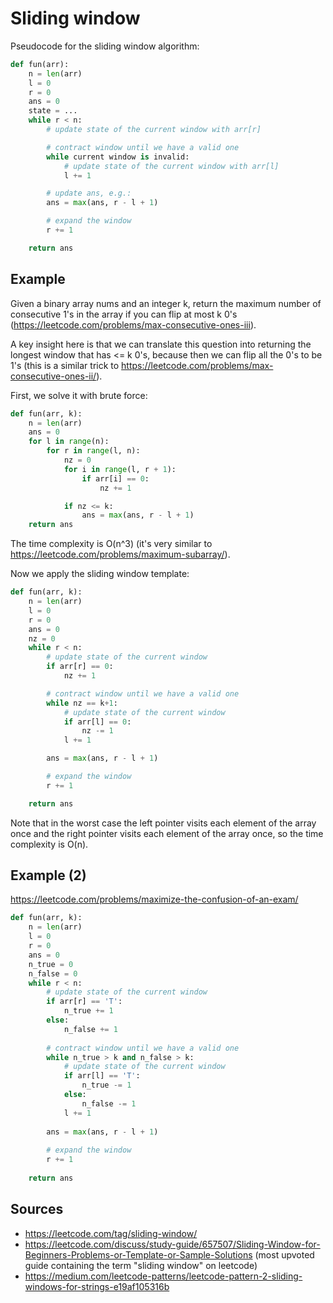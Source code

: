 # Sliding window

Pseudocode for the sliding window algorithm:

```python
def fun(arr):
	n = len(arr)
	l = 0
	r = 0
	ans = 0
    state = ...
	while r < n:
		# update state of the current window with arr[r]

		# contract window until we have a valid one
		while current window is invalid:
			# update state of the current window with arr[l]
			l += 1

        # update ans, e.g.:
		ans = max(ans, r - l + 1)

		# expand the window
		r += 1

	return ans
```

## Example

Given a binary array nums and an integer k, return the maximum number of consecutive 1's in the array if you can flip at most k 0's (https://leetcode.com/problems/max-consecutive-ones-iii).

A key insight here is that we can translate this question into returning the longest window that has <= k 0's, because then we can flip all the 0's to be 1's (this is a similar trick to https://leetcode.com/problems/max-consecutive-ones-ii/).

First, we solve it with brute force:

```python
def fun(arr, k):
	n = len(arr)
	ans = 0
	for l in range(n):
		for r in range(l, n):
			nz = 0
			for i in range(l, r + 1):
				if arr[i] == 0:
					nz += 1

			if nz <= k:
				ans = max(ans, r - l + 1)
	return ans
```

The time complexity is O(n^3) (it's very similar to https://leetcode.com/problems/maximum-subarray/).

Now we apply the sliding window template:

```python
def fun(arr, k):
    n = len(arr)
    l = 0
    r = 0
    ans = 0
    nz = 0
    while r < n:
        # update state of the current window
        if arr[r] == 0:
            nz += 1

        # contract window until we have a valid one
        while nz == k+1:
            # update state of the current window
            if arr[l] == 0:
                nz -= 1
            l += 1

        ans = max(ans, r - l + 1)

        # expand the window
        r += 1

    return ans
```

Note that in the worst case the left pointer visits each element of the array once and the right pointer visits each element of the array once, so the time complexity is O(n).

## Example (2)

https://leetcode.com/problems/maximize-the-confusion-of-an-exam/

```python
def fun(arr, k):
    n = len(arr)
    l = 0
    r = 0
    ans = 0
    n_true = 0
    n_false = 0
    while r < n:
        # update state of the current window
        if arr[r] == 'T':
            n_true += 1
        else:
            n_false += 1
            
        # contract window until we have a valid one
        while n_true > k and n_false > k:
            # update state of the current window
            if arr[l] == 'T':
                n_true -= 1
            else:
                n_false -= 1
            l += 1
            
        ans = max(ans, r - l + 1)
        
        # expand the window
        r += 1
        
    return ans
```

## Sources

* https://leetcode.com/tag/sliding-window/
* https://leetcode.com/discuss/study-guide/657507/Sliding-Window-for-Beginners-Problems-or-Template-or-Sample-Solutions (most upvoted guide containing the term "sliding window" on leetcode)
* https://medium.com/leetcode-patterns/leetcode-pattern-2-sliding-windows-for-strings-e19af105316b